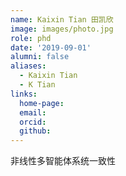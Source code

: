 ```yaml
---
name: Kaixin Tian 田凯欣
image: images/photo.jpg
role: phd
date: '2019-09-01'
alumni: false
aliases:
  - Kaixin Tian
  - K Tian
links:
  home-page: 
  email: 
  orcid: 
  github: 
---
```


非线性多智能体系统一致性